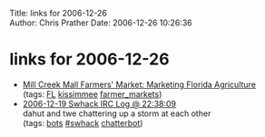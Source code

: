 Title: links for 2006-12-26  
Author: Chris Prather
Date: 2006-12-26 10:26:36

# links for 2006-12-26
<ul class="delicious">
	<li>
		<div class="delicious-link"><a href="http://www.florida-agriculture.com/consumers/markets/millcreek_market.htm">Mill Creek Mall Farmers' Market: Marketing Florida Agriculture</a></div>
		<div class="delicious-tags">(tags: <a href="http://del.icio.us/perigrin/FL">FL</a> <a href="http://del.icio.us/perigrin/kissimmee">kissimmee</a> <a href="http://del.icio.us/perigrin/farmer_markets">farmer_markets</a>)</div>
	</li>
	<li>
		<div class="delicious-link"><a href="http://swhack.com/logs/2006-12-19#T22-38-09">2006-12-19 Swhack IRC Log @ 22:38:09</a></div>
		<div class="delicious-extended">dahut and twe chattering up a storm at each other</div>
		<div class="delicious-tags">(tags: <a href="http://del.icio.us/perigrin/bots">bots</a> <a href="http://del.icio.us/perigrin/#swhack">#swhack</a> <a href="http://del.icio.us/perigrin/chatterbot">chatterbot</a>)</div>
	</li>
</ul>

